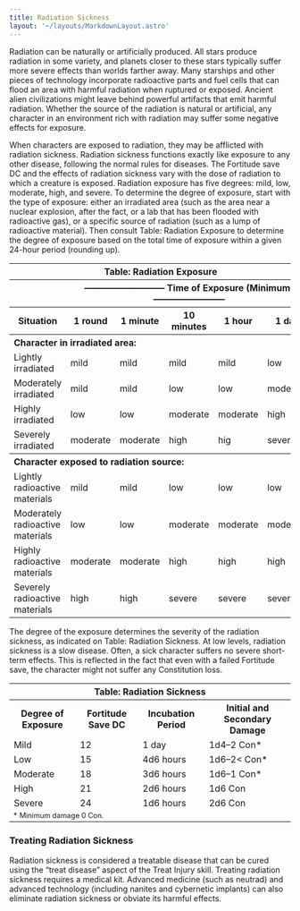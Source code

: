 ```yaml
---
title: Radiation Sickness
layout: '~/layouts/MarkdownLayout.astro'
---
```

Radiation can be naturally or artificially produced. All stars produce
radiation in some variety, and planets closer to these stars typically suffer
more severe effects than worlds farther away. Many starships and other pieces
of technology incorporate radioactive parts and fuel cells that can flood an
area with harmful radiation when ruptured or exposed. Ancient alien
civilizations might leave behind powerful artifacts that emit harmful
radiation. Whether the source of the radiation is natural or artificial, any
character in an environment rich with radiation may suffer some negative
effects for exposure.

When characters are exposed to radiation, they may be afflicted with radiation
sickness. Radiation sickness functions exactly like exposure to any other
disease, following the normal rules for diseases. The Fortitude save DC and
the effects of radiation sickness vary with the dose of radiation to which a
creature is exposed. Radiation exposure has five degrees: mild, low, moderate,
high, and severe. To determine the degree of exposure, start with the type of
exposure: either an irradiated area (such as the area near a nuclear
explosion, after the fact, or a lab that has been flooded with radioactive
gas), or a specific source of radiation (such as a lump of radioactive
material). Then consult Table: Radiation Exposure to determine the degree of
exposure based on the total time of exposure within a given 24-hour period
(rounding up).


<table> <tr><th colspan="6">Table: Radiation Exposure</th></tr> <tr><th> </th><th colspan="5">————————— Time of Exposure (Minimum) ————————</th></tr> <tr><th>Situation</th><th>1 round</th><th>1 minute</th><th>10 minutes</th><th>1 hour</th><th>1 day</th></tr> <tr><th colspan="6" style="text-align: left">Character in irradiated area:</th></tr> <tr><td>Lightly irradiated</td><td>mild</td><td>mild</td><td>mild</td><td>mild</td><td>low</td></tr> <tr class="shaded"><td>Moderately irradiated</td><td>mild</td><td>mild</td><td>low</td><td>low</td><td>moderate</td></tr> <tr><td>Highly irradiated</td><td>low</td><td>low</td><td>moderate</td><td>moderate</td><td>high</td></tr> <tr class="shaded"><td>Severely irradiated</td><td>moderate</td><td>moderate</td><td>high</td><td>hig</td><td>severe</td></tr> <tr><th colspan="6" style="text-align: left">Character exposed to radiation source:</th></tr> <tr><td>Lightly radioactive materials</td><td>mild</td><td>mild</td><td>low</td><td>low</td><td>low</td></tr> <tr class="shaded"><td>Moderately radioactive materials</td><td>low</td><td>low</td><td>moderate</td><td>moderate</td><td>moderate</td></tr> <tr><td>Highly radioactive materials</td><td>moderate</td><td>moderate</td><td>high</td><td>high</td><td>high</td></tr> <tr class="shaded"><td>Severely radioactive materials</td><td>high</td><td>high</td><td>severe</td><td>severe</td><td>severe</td></tr> </table>



The degree of the exposure determines the severity of the radiation sickness,
as indicated on Table: Radiation Sickness. At low levels, radiation sickness
is a slow disease. Often, a sick character suffers no severe short-term
effects. This is reflected in the fact that even with a failed Fortitude save,
the character might not suffer any Constitution loss.


<table> <tr><th colspan="4">Table: Radiation Sickness</th></tr> <tr><th>Degree of Exposure</th><th>Fortitude Save DC</th><th>Incubation Period</th><th>Initial and Secondary Damage</th></tr> <tr><td>Mild</td><td>12</td><td>1 day</td><td>1d4–2 Con*</td></tr> <tr class="shaded"><td>Low</td><td>15</td><td>4d6 hours</td><td>1d6–2&lt; Con*</td></tr> <tr><td>Moderate</td><td>18</td><td>3d6 hours</td><td>1d6–1 Con*</td></tr> <tr class="shaded"><td>High</td><td>21</td><td>2d6 hours</td><td>1d6 Con</td></tr> <tr><td>Severe</td><td>24</td><td>1d6 hours</td><td>2d6 Con</td></tr> <tr><td colspan="4" style="font-size:.8em; text-align: left">* Minimum damage 0 Con.</td></tr> </table>



### Treating Radiation Sickness

Radiation sickness is considered a treatable disease that can be cured using
the “treat disease” aspect of the Treat Injury skill. Treating radiation
sickness requires a medical kit. Advanced medicine (such as neutrad) and
advanced technology (including nanites and cybernetic implants) can also
eliminate radiation sickness or obviate its harmful effects.

